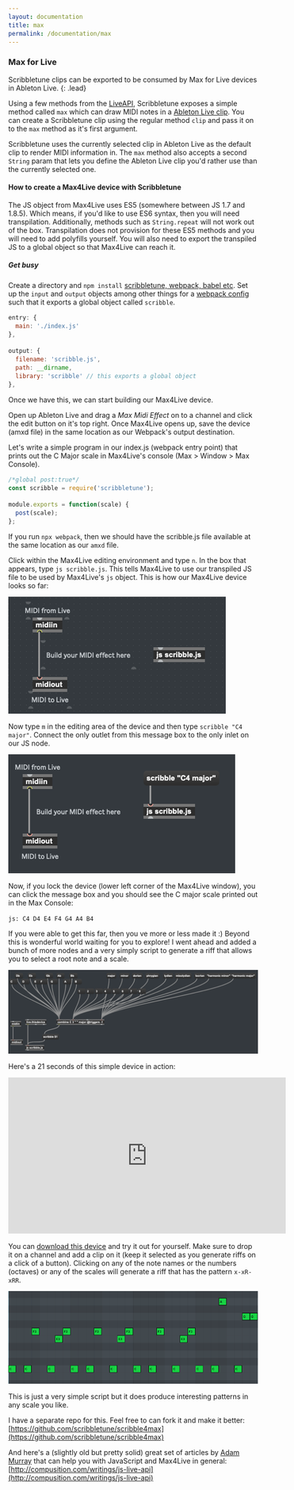 ```yaml
---
layout: documentation
title: max
permalink: /documentation/max
---
```


### Max for Live

Scribbletune clips can be exported to be consumed by Max for Live devices in Ableton Live.
{: .lead}

Using a few methods from the [LiveAPI](https://docs.cycling74.com/max8/vignettes/jsliveapi), Scribbletune exposes a simple method called `max` which can draw MIDI notes in a [Ableton Live clip](https://www.ableton.com/en/manual/live-concepts/#4-7-midi-clips-and-midi-files). You can create a Scribbletune clip using the regular method `clip` and pass it on to the `max` method as it's first argument.

Scribbletune uses the currently selected clip in Ableton Live as the default clip to render MIDI information in. The `max` method also accepts a second `String` param that lets you define the Ableton Live clip you'd rather use than the currently selected one.

#### How to create a Max4Live device with Scribbletune

The JS object from Max4Live uses ES5 (somewhere between JS 1.7 and 1.8.5). Which means, if you'd like to use ES6 syntax, then you will need transpilation. Additionally, methods such as `String.repeat` will not work out of the box. Transpilation does not provision for these ES5 methods and you will need to add polyfills yourself. You will also need to export the transpiled JS to a global object so that Max4Live can reach it.

##### Get busy

Create a directory and `npm install` [scribbletune, webpack, babel etc](https://github.com/scribbletune/scribble4max/blob/master/package.json#L9-L25). Set up the `input` and `output` objects among other things for a [webpack config](https://github.com/scribbletune/scribble4max/blob/master/webpack.config.js) such that it exports a global object called `scribble`.

```javascript
entry: {
  main: './index.js'
},

output: {
  filename: 'scribble.js',
  path: __dirname,
  library: 'scribble' // this exports a global object
},
```

Once we have this, we can start building our Max4Live device.

Open up Ableton Live and drag a _Max Midi Effect_ on to a channel and click the edit button on it's top right. Once Max4Live opens up, save the device (amxd file) in the same location as our Webpack's output destination.

Let's write a simple program in our index.js (webpack entry point) that prints out the C Major scale in Max4Live's console (Max > Window > Max Console).

```javascript
/*global post:true*/
const scribble = require('scribbletune');

module.exports = function(scale) {
  post(scale);
};
```

If you run `npx webpack`, then we should have the scribble.js file available at the same location as our `amxd` file.

Click within the Max4Live editing environment and type `n`. In the box that appears, type `js scribble.js`. This tells Max4Live to use our transpiled JS file to be used by Max4Live's `js` object. This is how our Max4Live device looks so far:

![Quarter notes](/images/scribble4max1.png)

Now type `m` in the editing area of the device and then type `scribble "C4 major"`. Connect the only outlet from this message box to the only inlet on our JS node.

![Quarter notes](/images/scribble4max2.png)

Now, if you lock the device (lower left corner of the Max4Live window), you can click the message box and you should see the C major scale printed out in the Max Console:

`js: C4 D4 E4 F4 G4 A4 B4`

If you were able to get this far, then you ve more or less made it :) Beyond this is wonderful world waiting for you to explore! I went ahead and added a bunch of more nodes and a very simply script to generate a riff that allows you to select a root note and a scale.

![Quarter notes](/images/scribble4max3.png)

Here's a 21 seconds of this simple device in action:

<iframe width="560" height="315" src="https://www.youtube.com/embed/m2CGoT1fpxU" frameborder="0" allow="accelerometer; autoplay; encrypted-media; gyroscope; picture-in-picture" allowfullscreen></iframe>

You can [download this device](https://github.com/scribbletune/scribble4max/raw/master/scribble.amxd) and try it out for yourself. Make sure to drop it on a channel and add a clip on it (keep it selected as you generate riffs on a click of a button). Clicking on any of the note names or the numbers (octaves) or any of the scales will generate a riff that has the pattern `x-xR-xRR`.

![Quarter notes](/images/scribble4max4.png)

This is just a very simple script but it does produce interesting patterns in any scale you like.

I have a separate repo for this. Feel free to can fork it and make it better: [https://github.com/scribbletune/scribble4max](https://github.com/scribbletune/scribble4max)

And here's a (slightly old but pretty solid) great set of articles by [Adam Murray](https://twitter.com/compusition) that can help you with JavaScript and Max4Live in general: [http://compusition.com/writings/js-live-api](http://compusition.com/writings/js-live-api)
